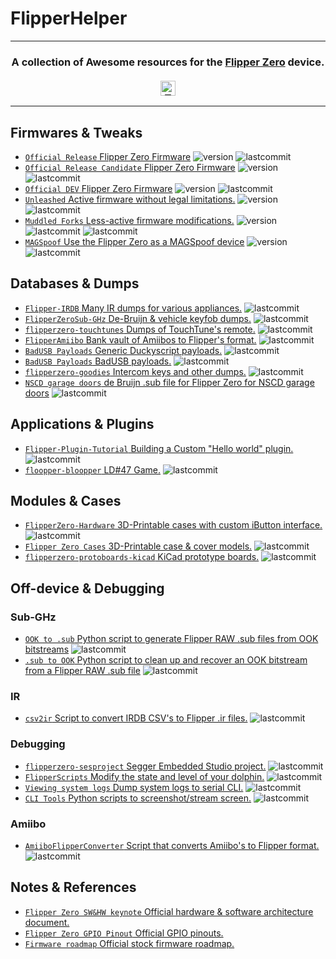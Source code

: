 # FlipperHelper

<!--<hr>
<a href="https://github.com/djsime1/awesome-flipperzero">
  <img src="https://user-images.githubusercontent.com/8518150/158502722-2532719c-a680-4405-b230-d45474a5decd.png" align="center" alt="Awesome Flipper Zero" title="Awesome Flipper Zero">
</a>-->

<hr>
<h3 align="center">
  A collection of Awesome resources for the <a href="https://flipperzero.one">Flipper Zero</a> device.<br><br>
  <a href="#">
    <img src="https://img.shields.io/badge/Thanks!-djsime1-blue" alt="Thanks! djsime1" height=24>
    <!--<img src="https://awesome.re/badge.svg" alt="Awesome" height=24>
    <img src="https://img.shields.io/badge/Powered%20by-Dolphins-blue" alt="Powered by dolphins" height=24>
    <img src="https://img.shields.io/badge/Approved%20by-Lurat-brightgreen" alt="Approved by Lurat" height=24 title="Lurat is my Flipper">
    <img src="https://img.shields.io/badge/Hack-The%20Planet-orange" alt="Hack the planet" height=24>-->
  </a>
</h3>
<hr>

<!-- DO NOT MODIFY ABOVE -->

<!--  ![lastcommit](https://img.shields.io/badge/dynamic/json?label=last%20commit&query=date&url=https%3A%2F%2Funtitled-jbqaofrwbteh.runkit.sh%2F  %2F  %2Fcommit) 
 ![lastcommit](https://img.shields.io/badge/dynamic/json?label=last%20commit&query=%24.commit.author.date&url=https%3A%2F%2Fapi.github.com%2Frepos%2F   %2F   %2Fcommits%2F   )
-->
 
## Firmwares & Tweaks
- [`Official Release` Flipper Zero Firmware](https://github.com/flipperdevices/flipperzero-firmware) ![version](https://img.shields.io/github/v/release/flipperdevices/flipperzero-firmware?sort=date&cacheSeconds=10800) ![lastcommit](https://img.shields.io/badge/dynamic/json?label=last%20commit&query=%24.commit.author.date&url=https%3A%2F%2Fapi.github.com%2Frepos%2Fflipperdevices%2Fflipperzero-firmware%2Fcommits%2Frelease&cacheSeconds=10800)
- [`Official Release Candidate` Flipper Zero Firmware](https://github.com/flipperdevices/flipperzero-firmware/tree/release-candidate) ![version](https://img.shields.io/github/v/release/flipperdevices/flipperzero-firmware?display_name=tag&include_prereleases&cacheSeconds=10800)  ![lastcommit](https://img.shields.io/badge/dynamic/json?label=last%20commit&query=%24.commit.author.date&url=https%3A%2F%2Fapi.github.com%2Frepos%2Fflipperdevices%2Fflipperzero-firmware%2Fcommits%2Frelease-candidate&cacheSeconds=10800)
- [`Official DEV` Flipper Zero Firmware](https://github.com/flipperdevices/flipperzero-firmware) ![version](https://img.shields.io/github/v/release/flipperdevices/flipperzero-firmware?display_name=tag&include_prereleases&cacheSeconds=10800)  ![lastcommit](https://img.shields.io/badge/dynamic/json?label=last%20commit&query=%24.commit.author.date&url=https%3A%2F%2Fapi.github.com%2Frepos%2Fflipperdevices%2Fflipperzero-firmware%2Fcommits%2Fdev&cacheSeconds=10800)
- [`Unleashed` Active firmware without legal limitations.](https://github.com/Eng1n33r/flipperzero-firmware) ![version](https://img.shields.io/github/v/release/Eng1n33r/flipperzero-firmware?display_name=tag&include_prereleases&cacheSeconds=10800) ![lastcommit](https://img.shields.io/badge/dynamic/json?label=last%20commit&query=%24.commit.author.date&url=https%3A%2F%2Fapi.github.com%2Frepos%2FEng1n33r%2Fflipperzero-firmware%2Fcommits%2Fdev&cacheSeconds=10800)
- [`Muddled Forks` Less-active firmware modifications.](https://github.com/MuddledBox/flipperzero-firmware/tree/muddled_dev) ![version](https://img.shields.io/github/v/release/MuddledBox/flipperzero-firmware?display_name=tag&include_prereleases&cacheSeconds=10800) ![lastcommit](https://img.shields.io/badge/dynamic/json?label=last%20commit&query=%24.commit.author.date&url=https%3A%2F%2Fapi.github.com%2Frepos%2FMuddledBox%2Fflipperzero-firmware%2Fcommits%2Fdev&cacheSeconds=10800) ![lastcommit](https://img.shields.io/badge/dynamic/json?label=last%20commit%20MuddledDev&query=%24.commit.author.date&url=https%3A%2F%2Fapi.github.com%2Frepos%2FMuddledBox%2Fflipperzero-firmware%2Fcommits%2Fmuddled_dev&cacheSeconds=10800)
- [`MAGSpoof` Use the Flipper Zero as a MAGSpoof device](https://github.com/dunaevai135/flipperzero-firmware/tree/feature/nomodule) ![version](https://img.shields.io/github/v/release/dunaevai135/flipperzero-firmware?display_name=tag&include_prereleases&cacheSeconds=10800) ![lastcommit](https://img.shields.io/badge/dynamic/json?label=last%20commit&query=%24.commit.author.date&url=https%3A%2F%2Fapi.github.com%2Frepos%2Fdunaevai135%2Fflipperzero-firmware%2Fcommits%2Ffeature%2Fnomodule&cacheSeconds=10800)

## Databases & Dumps
- [`Flipper-IRDB` Many IR dumps for various appliances.](https://github.com/Lucaslhm/Flipper-IRDB) ![lastcommit](https://img.shields.io/badge/dynamic/json?label=last%20commit&query=%24.commit.author.date&url=https%3A%2F%2Fapi.github.com%2Frepos%2FLucaslhm%2FFlipper-IRDB%2Fcommits%2Fmain&cacheSeconds=10800)
- [`FlipperZeroSub-GHz` De-Bruijn & vehicle keyfob dumps.](https://github.com/MuddledBox/FlipperZeroSub-GHz) ![lastcommit](https://img.shields.io/badge/dynamic/json?label=last%20commit&query=%24.commit.author.date&url=https%3A%2F%2Fapi.github.com%2Frepos%2FMuddledBox%2FFlipperZeroSub-GHz%2Fcommits%2Fmain&cacheSeconds=10800)
- [`flipperzero-touchtunes` Dumps of TouchTune's remote.](https://github.com/jimilinuxguy/flipperzero-touchtunes) ![lastcommit](https://img.shields.io/badge/dynamic/json?label=last%20commit&query=%24.commit.author.date&url=https%3A%2F%2Fapi.github.com%2Frepos%2Fjimilinuxguy%2Fflipperzero-touchtunes%2Fcommits%2Fmaster&cacheSeconds=10800)
- [`FlipperAmiibo` Bank vault of Amiibos to Flipper's format.](https://github.com/Gioman101/FlipperAmiibo) ![lastcommit](https://img.shields.io/badge/dynamic/json?label=last%20commit&query=%24.commit.author.date&url=https%3A%2F%2Fapi.github.com%2Frepos%2FGioman101%2FFlipperAmiibo%2Fcommits%2Fmain&cacheSeconds=10800)
- [`BadUSB Payloads` Generic Duckyscript payloads.](https://github.com/hak5/usbrubberducky-payloads) ![lastcommit](https://img.shields.io/badge/dynamic/json?label=last%20commit&query=%24.commit.author.date&url=https%3A%2F%2Fapi.github.com%2Frepos%2Fhak5%2Fusbrubberducky-payloads%2Fcommits%2Fmaster&cacheSeconds=10800)
- [`BadUSB Payloads` BadUSB payloads.](https://github.com/startrk1995/BadUSB) ![lastcommit](https://img.shields.io/badge/dynamic/json?label=last%20commit&query=%24.commit.author.date&url=https%3A%2F%2Fapi.github.com%2Frepos%2Fstartrk1995%2FBadUSB%2Fcommits%2Fmain&cacheSeconds=10800)
- [`flipperzero-goodies` Intercom keys and other dumps.](https://github.com/wetox-team/flipperzero-goodies) ![lastcommit](https://img.shields.io/badge/dynamic/json?label=last%20commit&query=%24.commit.author.date&url=https%3A%2F%2Fapi.github.com%2Frepos%2Fwetox-team%2Fflipperzero-goodies%2Fcommits%2Fmaster&cacheSeconds=10800)
- [`NSCD garage doors` de Bruijn .sub file for Flipper Zero for NSCD garage doors](https://gist.github.com/jinschoi/52528b891d999ca17129ab75b9369a32) ![lastcommit](https://img.shields.io/badge/dynamic/json?label=last%20commit&query=%24.updated_at&url=https%3A%2F%2Fapi.github.com%2Fgists%2F52528b891d999ca17129ab75b9369a32&cacheSeconds=10800)

## Applications & Plugins
- [`Flipper-Plugin-Tutorial` Building a Custom "Hello world" plugin.](https://github.com/DroomOne/Flipper-Plugin-Tutorial) ![lastcommit](https://img.shields.io/badge/dynamic/json?label=last%20commit&query=%24.commit.author.date&url=https%3A%2F%2Fapi.github.com%2Frepos%2FDroomOne%2FFlipper-Plugin-Tutorial%2Fcommits%2Fmain&cacheSeconds=10800)
- [`floopper-bloopper` LD#47 Game.](https://github.com/glitchcore/floopper-bloopper) ![lastcommit](https://img.shields.io/badge/dynamic/json?label=last%20commit&query=%24.commit.author.date&url=https%3A%2F%2Fapi.github.com%2Frepos%2Fglitchcore%2Ffloopper-bloopper%2Fcommits%2Fmaster&cacheSeconds=10800)

## Modules & Cases
- [`FlipperZero-Hardware` 3D-Printable cases with custom iButton interface.](https://github.com/s0ko1ex/FlipperZero-Hardware) ![lastcommit](https://img.shields.io/badge/dynamic/json?label=last%20commit&query=%24.commit.author.date&url=https%3A%2F%2Fapi.github.com%2Frepos%2Fs0ko1ex%2FFlipperZero-Hardware%2Fcommits%2Fmaster&cacheSeconds=10800)
- [`Flipper Zero Cases` 3D-Printable case & cover models.](https://github.com/MuddledBox/FlipperZeroCases) ![lastcommit](https://img.shields.io/badge/dynamic/json?label=last%20commit&query=%24.commit.author.date&url=https%3A%2F%2Fapi.github.com%2Frepos%2FMuddledBox%2FFlipperZeroCases%2Fcommits%2Fmain&cacheSeconds=10800)
- [`flipperzero-protoboards-kicad` KiCad prototype boards.](https://github.com/lomalkin/flipperzero-protoboards-kicad) ![lastcommit](https://img.shields.io/badge/dynamic/json?label=last%20commit&query=%24.commit.author.date&url=https%3A%2F%2Fapi.github.com%2Frepos%2Flomalkin%2Fflipperzero-protoboards-kicad%2Fcommits%2Fmaster&cacheSeconds=10800)

## Off-device & Debugging
### Sub-GHz
- [`OOK to .sub` Python script to generate Flipper RAW .sub files from OOK bitstreams](https://gist.github.com/jinschoi/f39dbd82e4e3d99d32ab6a9b8dfc2f55) ![lastcommit](https://img.shields.io/badge/dynamic/json?label=last%20commit&query=%24.updated_at&url=https%3A%2F%2Fapi.github.com%2Fgists%2Ff39dbd82e4e3d99d32ab6a9b8dfc2f55&cacheSeconds=10800)
- [`.sub to OOK` Python script to clean up and recover an OOK bitstream from a Flipper RAW .sub file](https://gist.github.com/jinschoi/40a470e432c6ac244be8159145454b5c) ![lastcommit](https://img.shields.io/badge/dynamic/json?label=last%20commit&query=%24.updated_at&url=https%3A%2F%2Fapi.github.com%2Fgists%2F40a470e432c6ac244be8159145454b5c&cacheSeconds=10800)

### IR
- [`csv2ir` Script to convert IRDB CSV's to Flipper .ir files.](https://github.com/Spexivus/csv2ir) ![lastcommit](https://img.shields.io/badge/dynamic/json?label=last%20commit&query=%24.commit.author.date&url=https%3A%2F%2Fapi.github.com%2Frepos%2FSpexivus%2Fcsv2ir%2Fcommits%2Fmain&cacheSeconds=10800)

### Debugging
- [`flipperzero-sesproject` Segger Embedded Studio project.](https://github.com/hedger/flipperzero-sesproject) ![lastcommit](https://img.shields.io/badge/dynamic/json?label=last%20commit&query=%24.commit.author.date&url=https%3A%2F%2Fapi.github.com%2Frepos%2Fhedger%2Fflipperzero-sesproject%2Fcommits%2Fmaster&cacheSeconds=10800)
- [`FlipperScripts` Modify the state and level of your dolphin.](https://github.com/DroomOne/FlipperScripts) ![lastcommit](https://img.shields.io/badge/dynamic/json?label=last%20commit&query=%24.commit.author.date&url=https%3A%2F%2Fapi.github.com%2Frepos%2FDroomOne%2FFlipperScripts%2Fcommits%2Fmain&cacheSeconds=10800)
- [`Viewing system logs` Dump system logs to serial CLI.](https://gist.github.com/jaflo/50c35c46f3ecada7a18c9e5cc203a3f8) ![lastcommit](https://img.shields.io/badge/dynamic/json?label=last%20commit&query=%24.updated_at&url=https%3A%2F%2Fapi.github.com%2Fgists%2F50c35c46f3ecada7a18c9e5cc203a3f8&cacheSeconds=10800)
- [`CLI Tools` Python scripts to screenshot/stream screen.](https://github.com/lomalkin/flipperzero-cli-tools) ![lastcommit](https://img.shields.io/badge/dynamic/json?label=last%20commit&query=%24.commit.author.date&url=https%3A%2F%2Fapi.github.com%2Frepos%2Flomalkin%2Fflipperzero-cli-tools%2Fcommits%2Fmaster&cacheSeconds=10800)

### Amiibo
- [`AmiiboFlipperConverter` Script that converts Amiibo's to Flipper format.](https://github.com/Lucaslhm/AmiiboFlipperConverter/) ![lastcommit](https://img.shields.io/badge/dynamic/json?label=last%20commit&query=%24.commit.author.date&url=https%3A%2F%2Fapi.github.com%2Frepos%2FLucaslhm%2FAmiiboFlipperConverter%2Fcommits%2Fmain&cacheSeconds=10800)


## Notes & References
- [`Flipper Zero SW&HW keynote` Official hardware & software architecture document.](https://miro.com/app/board/o9J_l1XZfbw=/?moveToWidget=3458764514405659414&cot=14)
- [`Flipper Zero GPIO Pinout` Official GPIO pinouts.](https://miro.com/app/board/uXjVO_LaYYI=/?moveToWidget=3458764522696947614&cot=10)
- [`Firmware roadmap` Official stock firmware roadmap.](https://miro.com/app/board/uXjVO_3D6xU=/?moveToWidget=3458764522498020058&cot=14)

<!-- DO NOT MODIFY BELOW -->
<!--
<hr>
<h3 align="center">Want to make changes?</h3>
<div align="center">
  You can <kbd><a href="https://github.com/djsime1/awesome-flipperzero/edit/main/README.md">Edit this file</a></kbd> and open a Pull Request,
  or <kbd><a href="https://github.com/djsime1/awesome-flipperzero/discussions">Start a discussion</a></kbd> with your ideas.<br>
  <em>(A GitHub account is required for both)</em>
</div>
-->
